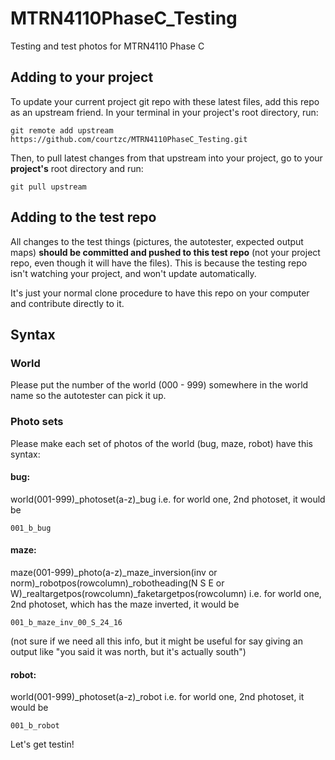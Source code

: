 # MTRN4110PhaseC_Testing
Testing and test photos for MTRN4110 Phase C


## Adding to your project

To update your current project git repo with these latest files, add this repo as an upstream friend. In your terminal in your project's root directory, run:

`git remote add upstream https://github.com/courtzc/MTRN4110PhaseC_Testing.git`

Then, to pull latest changes from that upstream into your project, go to your **project's** root directory and run:

`git pull upstream`

## Adding to the test repo

All changes to the test things (pictures, the autotester, expected output maps) **should be committed and pushed to this test repo** (not your project repo, even though it will have the files). This is because the testing repo isn't watching your project, and won't update automatically.

It's just your normal clone procedure to have this repo on your computer and contribute directly to it.

## Syntax

### World
Please put the number of the world (000 - 999) somewhere in the world name so the autotester can pick it up.

### Photo sets
Please make each set of photos of the world (bug, maze, robot) have this syntax:

#### bug:
world(001-999)_photoset(a-z)_bug
i.e. for world one, 2nd photoset, it would be

`001_b_bug`

#### maze:
maze(001-999)_photo(a-z)_maze_inversion(inv or norm)_robotpos(rowcolumn)_robotheading(N S E or W)_realtargetpos(rowcolumn)_faketargetpos(rowcolumn)
i.e. for world one, 2nd photoset, which has the maze inverted, it would be

`001_b_maze_inv_00_S_24_16`

(not sure if we need all this info, but it might be useful for say giving an output like "you said it was north, but it's actually south")

#### robot:
world(001-999)_photoset(a-z)_robot
i.e. for world one, 2nd photoset, it would be

`001_b_robot`


Let's get testin!
